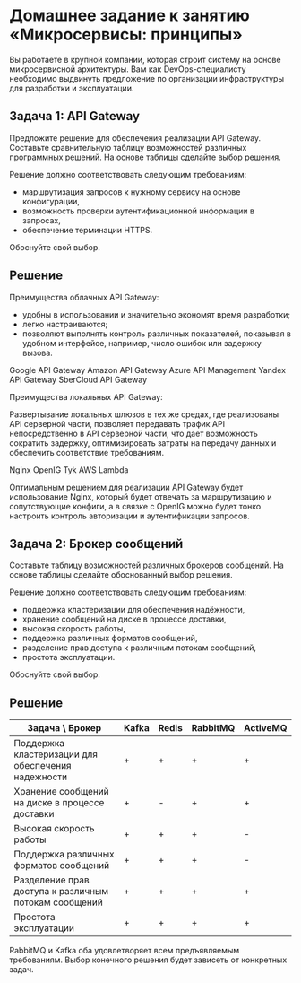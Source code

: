 # Домашнее задание к занятию «Микросервисы: принципы»

Вы работаете в крупной компании, которая строит систему на основе микросервисной архитектуры.
Вам как DevOps-специалисту необходимо выдвинуть предложение по организации инфраструктуры для разработки и эксплуатации.

## Задача 1: API Gateway 

Предложите решение для обеспечения реализации API Gateway. Составьте сравнительную таблицу возможностей различных программных решений. На основе таблицы сделайте выбор решения.

Решение должно соответствовать следующим требованиям:
- маршрутизация запросов к нужному сервису на основе конфигурации,
- возможность проверки аутентификационной информации в запросах,
- обеспечение терминации HTTPS.

Обоснуйте свой выбор.

## Решение

Преимущества облачных API Gateway:

- удобны в использовании и значительно экономят время разработки;
- легко настраиваются;
- позволяют выполнять контроль различных показателей, показывая в удобном интерфейсе, например, число ошибок или задержку вызова.

Google API Gateway
Amazon API Gateway
Azure API Management
Yandex API Gateway
SberCloud API Gateway

Преимущества локальных API Gateway:

Развертывание локальных шлюзов в тех же средах, где реализованы API серверной части, позволяет передавать трафик API непосредственно в API серверной части, что дает возможность сократить задержку, оптимизировать затраты на передачу данных и обеспечить соответствие требованиям.

Nginx
OpenIG
Tyk
AWS Lambda

Оптимальным решением для реализации API Gateway будет использование Nginx, который будет отвечать за маршрутизацию и сопутствующие конфиги, а в связке с OpenIG можно будет тонко настроить контроль авторизации и аутентификации запросов.




## Задача 2: Брокер сообщений

Составьте таблицу возможностей различных брокеров сообщений. На основе таблицы сделайте обоснованный выбор решения.

Решение должно соответствовать следующим требованиям:
- поддержка кластеризации для обеспечения надёжности,
- хранение сообщений на диске в процессе доставки,
- высокая скорость работы,
- поддержка различных форматов сообщений,
- разделение прав доступа к различным потокам сообщений,
- простота эксплуатации.

Обоснуйте свой выбор.

## Решение


| Задача \ Брокер | Kafka| Redis | RabbitMQ | ActiveMQ |
|----------|----------|----------|----------|----------|
| Поддержка кластеризации для обеспечения надежности    | +  | +  | +   | +   |
| Хранение сообщений на диске в процессе доставки   | +  | -   | +  | +  |
| Высокая скорость работы   | +  | + | +  | -   |
| Поддержка различных форматов сообщений    | +  | +  | +   | -   |
| Разделение прав доступа к различным потокам сообщений    | +   | +   | +   | +   |
| Простота эксплуатации    | +   | +   | +   | +   |


RabbitMQ и Kafka оба удовлетворяет всем предъявляемым требованиям. Выбор конечного решения будет зависеть от конкретных задач.
